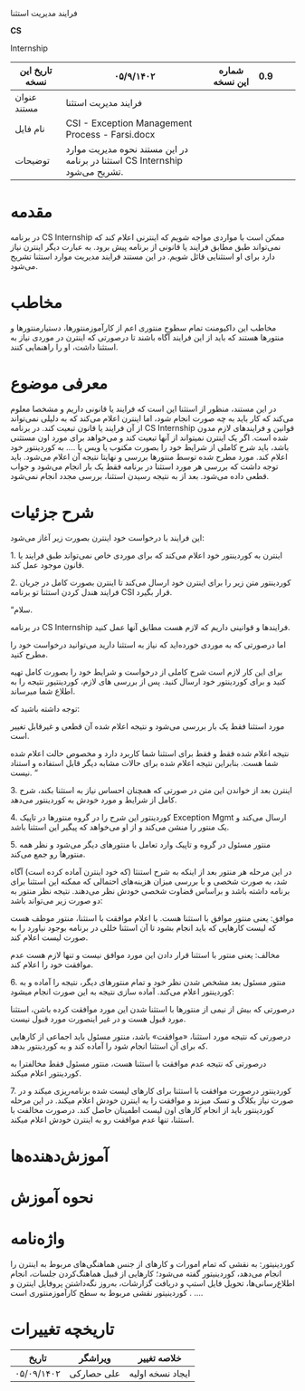 فرایند مدیریت استثنا

**CS**

Internship

| تاریخ این نسخه | ۰۵/۹/۱۴۰۲ | شماره این نسخه | 0.9 |     |     |
| --- | --- | --- | --- | --- | --- |
| عنوان مستند | فرایند مدیریت استثنا |     |     |     |     |
| نام فایل | CSI - Exception Management Process - Farsi.docx |     |     |     |     |
| توضیحات | در این مستند نحوه مدیریت موارد استثنا در برنامه CS Internship تشریح می‌شود. |     |     |     |     |


# مقدمه

در برنامه CS Internship ممکن است با مواردی مواجه شویم که اینترنی اعلام کند که نمی‌تواند طبق مطابق فرایند یا قانونی از برنامه پیش برود. به عبارت دیگر اینترن نیاز دارد برای او استثنایی قائل شویم. در این مستند فرایند مدیریت موارد استثنا تشریح می‌شود.

# مخاطب

مخاطب این داکیومنت تمام سطوح منتوری اعم از کارآموزمنتورها، دستیارمنتورها و منتورها هستند که باید از این فرایند آگاه باشند تا درصورتی که اینترن در موردی نیاز به استثنا داشت، او را راهنمایی کنند.

# معرفی موضوع

در این مستند، منظور از استثنا این است که فرایند یا قانونی داریم و مشخصا معلوم می‌کند که کار باید به چه صورت انجام شود، اما اینترن اعلام می‌کند که به دلیلی نمی‌تواند از آن فرایند یا قانون تبعیت کند. در برنامه CS Internship قوانین و فرایندهای لازم مدون شده است. اگر یک اینترن نمیتواند از آنها تبعیت کند و می‌خواهد برای مورد اون مستثنی باشد، باید شرح کاملی از شرایط خود را بصورت مکتوب یا ویس یا .... به کوردینتور خود اعلام کند. مورد مطرح شده توسط منتورها بررسی و نهایتا نتیجه آن اعلام می‌شود. باید توجه داشت که بررسی هر مورد استثنا در برنامه فقط یک بار انجام می‌شود و جواب قطعی داده می‌شود. بعد از به نتیجه رسیدن استثنا، بررسی مجدد انجام نمی‌شود.

# شرح جزئیات

این فرایند با درخواست خود اینترن بصورت زیر آغاز می‌شود:

1\. اینترن به کوردینتور خود اعلام می‌کند که برای موردی خاص نمی‌تواند طبق فرایند یا قانون موجود عمل کند.

2\. کوردینتور متن زیر را برای اینترن خود ارسال می‌کند تا اینترن بصورت کامل در جریان فرایند هندل کردن استثنا تو برنامه CSI قرار بگیرد.

“سلام.

در برنامه CS Internship فرایندها و قوانینی داریم که لازم هست مطابق آنها عمل کنید.

اما درصورتی که به موردی خورده‌اید که نیاز به استثنا دارید می‌توانید درخواست خود را مطرح کنید.

برای این کار لازم است شرح کاملی از درخواست و شرایط خود را بصورت کامل تهیه کنید و برای کوردینتور خود ارسال کنید. پس از بررسی های لازم، کوردینتیور نتیجه را به اطلاع شما میرساند.

توجه داشته باشید که:

مورد استثنا فقط یک بار بررسی می‌شود و نتیجه اعلام شده آن قطعی و غیرقابل تغییر است.

نتیجه اعلام شده فقط و فقط برای استثنا شما کاربرد دارد و مخصوص حالت اعلام شده شما هست. بنابراین نتیجه اعلام شده برای حالات مشابه دیگر قابل استفاده و استناد نیست. “

3\. اینترن بعد از خواندن این متن در صورتی که همچنان احساس نیاز به استثنا بکند، شرح کامل از شرایط و مورد خودش به کوردینتور می‌دهد.

4\. کوردینتور این شرح را در گروه منتورها در تاپیک Exception Mgmt ارسال می‌کند و یک منتور را منشن می‌کند و از او می‌خواهد که پیگیر این استثنا باشد.

5\. منتور مسئول در گروه و تاپیک وارد تعامل با منتورهای دیگر می‌شود و نظر همه منتورها رو جمع می‌کند.

در این مرحله هر منتور بعد از اینکه به شرح استنثا (که خود اینترن آماده کرده است) آگاه شد، به صورت شخصی و با بررسی میزان هزینه‌های احتمالی که ممکنه این استثنا برای برنامه داشته باشد و براساس قضاوت شخصی خودش نظر می‌دهند. نتیجه نظر منتور به دو صورت زیر می‌تواند باشد:

موافق: یعنی منتور موافق با استثنا هست. با اعلام موافقت با استثنا، منتور موظف هست که لیست کارهایی که باید انجام بشود تا آن استثنا خللی در برنامه بوجود نیاورد را به صورت لیست اعلام کند.

مخالف: یعنی منتور با استثنا قرار دادن این مورد موافق نیست و تنها لازم هست عدم موافقت خود را اعلام کند.

6\. منتور مسئول بعد مشخص شدن نظر خود و تمام منتورهای دیگر، نتیجه را آماده و به کوردینتور اعلام می‌کند. آماده سازی نتیجه به این صورت انجام میشود:

درصورتی که بیش از نیمی از منتورها با استثنا شدن این مورد موافقت کرده باشن، استثنا مورد قبول هست و در غیر اینصورت مورد قبول نیست.

درصورتی که نتیجه مورد استثنا، «موافقت» باشد، منتور مسئول باید اجماعی از کارهایی که برای آن استثنا انجام شود را آماده کند و به کوردینتور بدهد.

درصورتی که نتیجه عدم موافقت با استثنا هست، منتور مسئول فقط مخالفترا به کوردینتور اعلام میکند.

7\. کوردینتور درصورت موافقت با استثنا برای کارهای لیست شده برنامه‌ریزی میکند و در صورت نیاز بکلاگ و تسک میزند و موافقت را به اینترن خودش اعلام میکند. در این مرحله کوردینتور باید از انجام کارهای اون لیست اطمینان حاصل کند. درصورت مخالفت با استثنا، تنها عدم موافقت رو به اینترن خودش اعلام میکند.

# آموزش‌دهنده‌ها

#

# نحوه آموزش

#

# واژه‌نامه

کوردینیتور: به نقشی که تمام امورات و کارهای از جنس هماهنگی‌های مربوط به اینترن را انجام می‌دهد، کوردینیتور گفته می‌شود؛ کارهایی از قبیل هماهنگ‌کردن جلسات، انجام اطلاع‌رسانی‌ها، تحویل فایل استپ و دریافت گزارشات، به‌روز نگه‌داشتن پروفایل اینترن و ... . کوردینیتور نقشی مربوط به سطح کارآموزمنتوری است.

# تاریخچه تغییرات

| تاریخ | ویراشگر | خلاصه تغییر |
| --- | --- | --- |
| ۰۵/۰۹/۱۴۰۲ | علی حصارکی | ایجاد نسخه اولیه |
